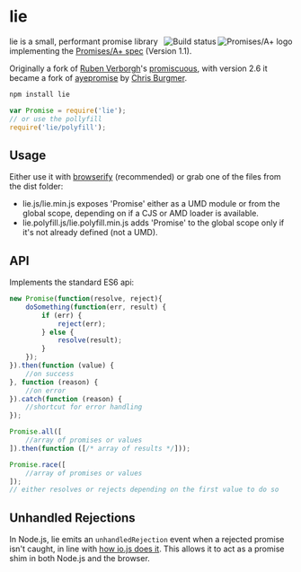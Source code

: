 # lie

[<img src="https://promisesaplus.com/assets/logo-small.png" alt="Promises/A+ logo" title="Promises/A+ 1.1 compliant" align="right" />](https://promisesaplus.com)
[<img src="https://travis-ci.org/calvinmetcalf/lie.svg" alt="Build status" title="Build status" align="right" />](https://travis-ci.org/calvinmetcalf/lie)

lie is a small, performant promise library implementing the [Promises/A+ spec](http://promises-aplus.github.com/promises-spec/) (Version 1.1).

Originally a fork of [Ruben Verborgh](https://github.com/RubenVerborgh)'s [promiscuous](https://github.com/RubenVerborgh/promiscuous), with version 2.6 it became a fork of [ayepromise](https://github.com/cburgmer/ayepromise) by [Chris Burgmer](https://github.com/cburgmer).

```bash
npm install lie

```

```javascript
var Promise = require('lie');
// or use the pollyfill
require('lie/polyfill');
```

## Usage

Either use it with [browserify](http://browserify.org/) (recommended) or grab one of the files from the dist folder:

- lie.js/lie.min.js exposes 'Promise' either as a UMD module or from the global scope, depending on if a CJS or AMD loader is available.
- lie.polyfill.js/lie.polyfill.min.js adds 'Promise' to the global scope only if it's not already defined (not a UMD).

## API

Implements the standard ES6 api:

```js
new Promise(function(resolve, reject){
    doSomething(function(err, result) {
        if (err) {
            reject(err);
        } else {
            resolve(result);
        }
    });
}).then(function (value) {
    //on success
}, function (reason) {
    //on error
}).catch(function (reason) {
    //shortcut for error handling
});

Promise.all([
    //array of promises or values
]).then(function ([/* array of results */]));

Promise.race([
    //array of promises or values
]);
// either resolves or rejects depending on the first value to do so
```

## Unhandled Rejections

In Node.js, lie emits an `unhandledRejection` event when a rejected promise isn't caught, in line with [how io.js does it](https://iojs.org/api/process.html#process_event_unhandledrejection). This allows it to act as a promise shim in both Node.js and the browser.
